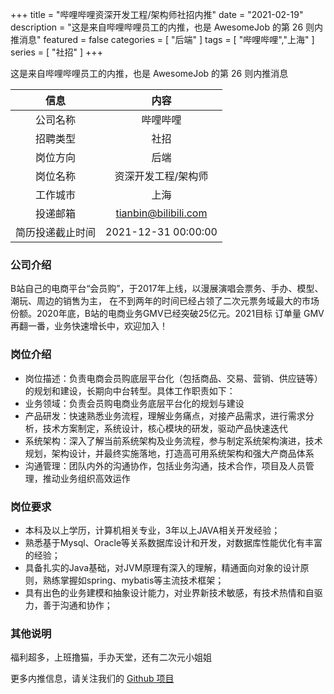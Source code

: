 +++
title = "哔哩哔哩资深开发工程/架构师社招内推"
date = "2021-02-19"
description = "这是来自哔哩哔哩员工的内推，也是 AwesomeJob 的第 26 则内推消息"
featured = false
categories = [
    "后端"
]
tags = [
    "哔哩哔哩","上海"
]
series = [
    "社招"
]
+++

这是来自哔哩哔哩员工的内推，也是 AwesomeJob 的第 26 则内推消息
<!--more-->

| 信息 | 内容 |
| :-----:| :----: |
| 公司名称 | 哔哩哔哩 |
| 招聘类型 | 社招 |
| 岗位方向 | 后端 |
| 岗位名称 | 资深开发工程/架构师 |
| 工作城市 | 上海 |
| 投递邮箱 | tianbin@bilibili.com |
| 简历投递截止时间 | 2021-12-31 00:00:00 |

### 公司介绍

B站自己的电商平台“会员购”，于2017年上线，以漫展演唱会票务、手办、模型、潮玩、周边的销售为主， 在不到两年的时间已经占领了二次元票务域最大的市场份额。2020年底，B站的电商业务GMV已经突破25亿元。2021目标 订单量 GMV再翻一番，业务快速增长中，欢迎加入！

### 岗位介绍

- 岗位描述：负责电商会员购底层平台化（包括商品、交易、营销、供应链等）的规划和建设，长期向中台转型。具体工作职责如下：
- 业务领域：负责会员购电商业务底层平台化的规划与建设
- 产品研发：快速熟悉业务流程，理解业务痛点，对接产品需求，进行需求分析，技术方案制定，系统设计，核心模块的研发，驱动产品快速迭代
- 系统架构：深入了解当前系统架构及业务流程，参与制定系统架构演进，技术规划，架构设计，并最终实施落地，打造高可用系统架构和强大产商品体系
- 沟通管理：团队内外的沟通协作，包括业务沟通，技术合作，项目及人员管理，推动业务组织高效运作

### 岗位要求

- 本科及以上学历，计算机相关专业，3年以上JAVA相关开发经验；
- 熟悉基于Mysql、Oracle等关系数据库设计和开发，对数据库性能优化有丰富的经验；
- 具备扎实的Java基础，对JVM原理有深入的理解，精通面向对象的设计原则，熟练掌握如spring、mybatis等主流技术框架；
- 具有出色的业务建模和抽象设计能力，对业界新技术敏感，有技术热情和自驱力，善于沟通和协作；

### 其他说明

福利超多，上班撸猫，手办天堂，还有二次元小姐姐

更多内推信息，请关注我们的 [Github 项目](https://github.com/Dikea/AwesomeJob)

